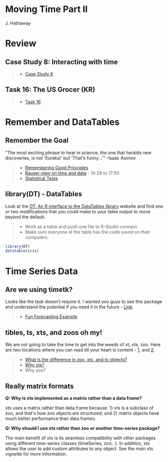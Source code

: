 # Moving Time Part II
J. Hathaway  



# Review



## Case Study 8: Interacting with time
> - [Case Study 8](https://byuistats.github.io/M335/weekly_projects/cs08_details.html)




## Task 16: The US Grocer (KR)
> - [Task 16](https://byuistats.github.io/M335/class_tasks/task16_details.html)




# Remember and DataTables

## Remember the Goal

"The most exciting phrase to hear in science, the one that heralds new discoveries, is not 'Eureka!' but 'That's funny...'" -Isaac Asimov

> - [Remembering Good Principles](https://youtu.be/fSgEeI2Xpdc)
> - [Rauser view on time and data](https://www.youtube.com/embed/coNDCIMH8bk?start=628) - 10:28 to 17:50
> - [Statistical Tests](https://www.youtube.com/embed/5Dnw46eC-0o)


## library(DT) - DataTables

Look at the [DT: An R interface to the DataTables library](http://rstudio.github.io/DT/) website and find one or two modifications that you could make to your table output to move beyond the default.

> * Work as a table and push one file to R-Studio connect.
> * Make sure everyone at the table has the code saved on their computers.




```r
library(DT)
datatable(iris)
```

# Time Series Data

## Are we using timetk?

Looks like the task doesn't require it.  I wanted you guys to see this package and understand the potential if you need it in the future - [Link](https://business-science.github.io/timetk/).

> * [Fun Forecasting Example](https://business-science.github.io/timetk/articles/TK03_Forecasting_Using_Time_Series_Signature.html)

## tibles, ts, xts, and zoos oh my!

We are not going to take the time to get into the weeds of xt, xts, zoo.  Here are two locations where you can read till your heart is content - [1](https://faculty.washington.edu/ezivot/econ424/Working%20with%20Time%20Series%20Data%20in%20R.pdf), and [2](https://www.datacamp.com/courses/manipulating-time-series-data-in-r-with-xts-zoo).

> - [What is the difference in zoo, xts, and ts objects?](https://stackoverflow.com/questions/33714660/what-is-the-difference-the-zoo-object-and-ts-object-in-r)
> - [Why xts?](http://joshuaulrich.github.io/xts/xts_faq.html)
> - Why zoo?

## Really matrix formats

**Q: Why is xts implemented as a matrix rather than a data frame?**

xts uses a matrix rather than data.frame because: 1) xts is a subclass of zoo, and that's how zoo objects are structured; and 2) matrix objects have much better performance than data.frames.

**Q: Why should I use xts rather than zoo or another time-series package?**

The main benefit of xts is its seamless compatibility with other packages using different time-series classes (timeSeries, zoo, .). In addition, xts allows the user to add custom attributes to any object. See the main xts vignette for more information.

